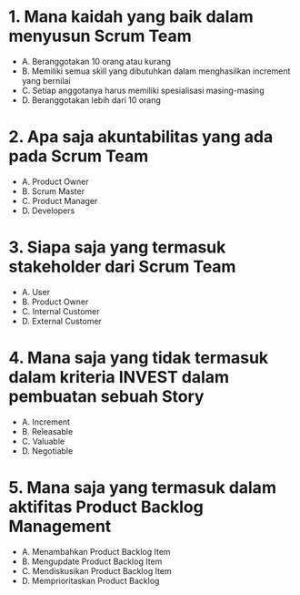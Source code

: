 # 1. Mana kaidah yang baik dalam menyusun Scrum Team
- A. Beranggotakan 10 orang atau kurang
- B. Memiliki semua skill yang dibutuhkan dalam menghasilkan increment yang bernilai
- C. Setiap anggotanya harus memiliki spesialisasi masing-masing
- D. Beranggotakan lebih dari 10 orang

# 2. Apa saja akuntabilitas yang ada pada Scrum Team
- A. Product Owner
- B. Scrum Master
- C. Product Manager
- D. Developers

# 3. Siapa saja yang termasuk stakeholder dari Scrum Team
- A. User
- B. Product Owner
- C. Internal Customer
- D. External Customer

# 4. Mana saja yang tidak termasuk dalam kriteria INVEST dalam pembuatan sebuah Story
- A. Increment
- B. Releasable
- C. Valuable
- D. Negotiable

# 5. Mana saja yang termasuk dalam aktifitas Product Backlog Management
- A. Menambahkan Product Backlog Item
- B. Mengupdate Product Backlog Item
- C. Mendiskusikan Product Backlog Item
- D. Memprioritaskan Product Backlog
